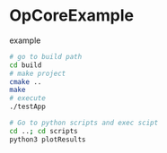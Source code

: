 # OpCoreExample
example


``` bash
# go to build path
cd build
# make project 
cmake ..
make
# execute
./testApp

# Go to python scripts and exec scipt
cd ..; cd scripts 
python3 plotResults

```
